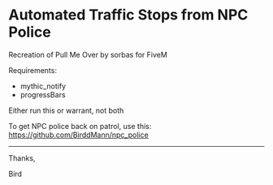 # Automated Traffic Stops from NPC Police
Recreation of Pull Me Over by sorbas for FiveM

Requirements:
- mythic_notify
- progressBars

Either run this or warrant, not both

To get NPC police back on patrol, use this: https://github.com/BirddMann/npc_police

------------------------------------------

Thanks,

Bird

